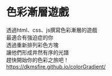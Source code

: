 # 色彩漸層遊戲

透過html、css、js撰寫色彩漸層的遊戲  
最適合有強迫症的你  
透過重新排列彩色方塊  
讓他們形成井然有序的光譜  
趕快開始你的色彩之旅吧！  
https://dkmsfire.github.io/colorGradient/
